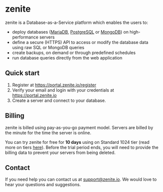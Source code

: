 # zenite

zenite is a Database-as-a-Service platform which enables the users to:

* deploy databases ([MariaDB](https://mariadb.org/), [PostgreSQL](https://www.postgresql.org/) or [MongoDB](https://www.mongodb.com/)) on high-performance servers
* define a secure (HTTPS) API to access or modify the database data using raw SQL or MongoDB queries
* create backups, on demand or through predefined schedules
* run database queries directly from the web application

## Quick start

1. Register at https://portal.zenite.io/register
2. Verify your email and login with your credentials at https://portal.zenite.io
3. Create a server and connect to your database.

## Billing

zenite is billed using pay-as-you-go payment model. Servers are billed by the minute for the time the server is online.

You can try zenite for free for **10 days** using on Standard 1024 tier (read more on tiers [here](start/pricing.md)). Before the trial period ends, you will need to provide the billing data to prevent your servers from being deleted.

## Contact

If you need help you can contact us at [support@zenite.io](mailto:support@zenite.io). We would love to hear your questions and suggestions.
